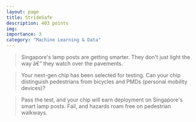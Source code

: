 ```yaml
---
layout: page
title: StrideSafe
description: 403 points
img:
importance: 3
category: "Machine Learning & Data"
---
```


> Singapore's lamp posts are getting smarter. They don't just light the way â€” they watch over the pavements.

> Your next-gen chip has been selected for testing. Can your chip distinguish pedestrians from bicycles and PMDs (personal mobility devices)?

> Pass the test, and your chip will earn deployment on Singapore's smart lamp posts. Fail, and hazards roam free on pedestrian walkways.